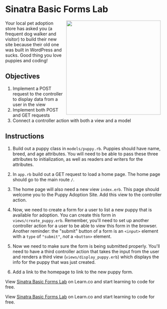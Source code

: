 # Sinatra Basic Forms Lab

<img src="https://s3.amazonaws.com/learn-verified/puppies.gif" hspace="10" align="right" width="300">

Your local pet adoption store has asked you (a frequent dog walker and visitor) to build their new site because their old one was built in WordPress and sucks. Good thing you love puppies and coding!

## Objectives

1. Implement a POST request to the controller to display data from a user in the view
2. Implement both POST and GET requests
3. Connect a controller action with both a view and a model

## Instructions

1. Build out a puppy class in `models/puppy.rb`. Puppies should have name, breed, and age attributes. You will need to be able to pass these three attributes to initialization, as well as readers and writers for the attributes.

2. In `app.rb` build out a GET request to load a home page. The home page should go to the main route `/`. 

3. The home page will also need a new view `index.erb`. This page should welcome you to the Puppy Adoption Site. Add this view to the controller action. 

4. Now, we need to create a form for a user to list a new puppy that is available for adoption. You can create this form in `views/create_puppy.erb`. Remember, you'll need to set up another controller action for a user to be able to view this form in the browser. Another reminder: the "submit" button of a form is an `<input>` element with a `type` of `"submit"`, *not* a `<button>` element. 

5. Now we need to make sure the form is being submitted properly. You'll need to have a third controller action that takes the input from the user and renders a third view (`views/display_puppy.erb`) which displays the info for the puppy that was just created.

6. Add a link to the homepage to link to the new puppy form.




<p data-visibility='hidden'>View <a href='https://learn.co/lessons/sinatra-basic-forms-lab' title='Sinatra Basic Forms Lab'>Sinatra Basic Forms Lab</a> on Learn.co and start learning to code for free.</p>

<p data-visibility='hidden'>View <a href='https://learn.co/lessons/sinatra-basic-forms-lab'>Sinatra Basic Forms Lab</a> on Learn.co and start learning to code for free.</p>
